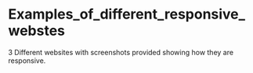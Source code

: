 # Examples_of_different_responsive_webstes
3 Different websites with screenshots provided showing how they are responsive.
